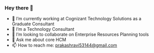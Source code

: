 ### Hey there 👋


- 🔭 I’m currently working at Cognizant Technology Solutions as a Graduate Consultant
- 🌱 I’m a Technology Consultant
- 👯 I’m looking to collaborate on Enterprise Resources Planning tools
- 💬 Ask me about core HCM
- 📫 How to reach me: prakashravi53144@gmail.com
